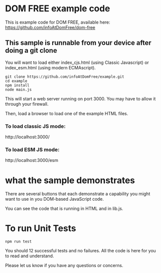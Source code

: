 # DOM FREE example code
This is example code for DOM FREE, available here: https://github.com/infoAtDomFree/dom-free

## This sample is runnable from your device after doing a git clone
You will want to load either index_cjs.html (using Classic Javascript) or index_esm.html (using modern ECMAscript).


```
git clone https://github.com/infoAtDomFree/example.git
cd example
npm install
node main.js
```

This will start a web server running on port 3000. You may have to allow it through your firewall.

Then, load a browser to load one of the example HTML files.
### To load classic JS mode:
http://localhost:3000/  

### To load ESM JS mode:
http://localhost:3000/esm

# what the sample demonstrates
There are several buttons that each demonstrate a capability you might want to use in you DOM-based JavaScript code.

You can see the code that is running in HTML and in lib.js.

# To run Unit Tests

```
npm run test
```

You should 12 successful tests and no failures.
All the code is here for you to read and understand.

Please let us know if you have any questions or concerns.